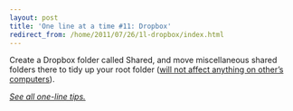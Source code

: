 ```yaml
---
layout: post
title: 'One line at a time #11: Dropbox'
redirect_from: /home/2011/07/26/1l-dropbox/index.html
---
```

<p>Create a Dropbox folder called Shared, and move miscellaneous shared folders there to tidy up your root folder (<a href="http://www.dropbox.com/help/64">will not affect anything on other&#8217;s computers</a>).</p>
<p><a href="http://www.practicallyefficient.com/tag/one-liners"><em>See all one-line tips.</em></a></p>
